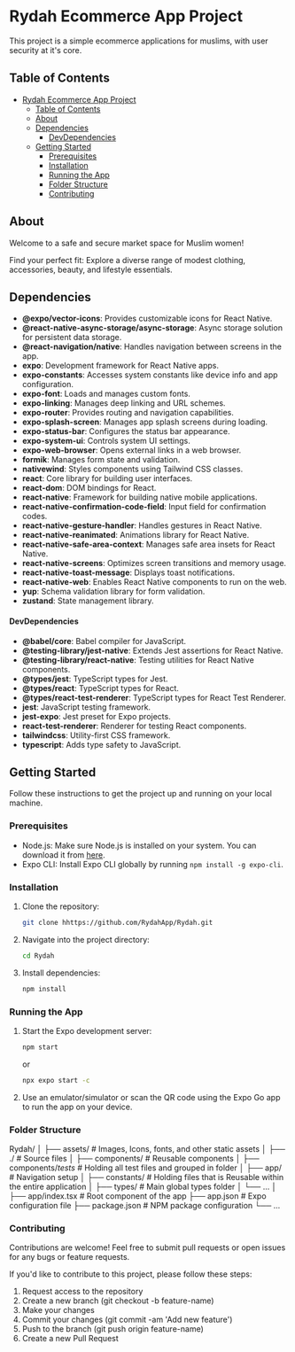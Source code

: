 # Rydah Ecommerce App Project

This project is a simple ecommerce applications for muslims, with user security at it's core.

## Table of Contents

- [Rydah Ecommerce App Project](#rydah-ecommerce-app-project)
  - [Table of Contents](#table-of-contents)
  - [About](#about)
  - [Dependencies](#dependencies)
      - [DevDependencies](#devdependencies)
  - [Getting Started](#getting-started)
    - [Prerequisites](#prerequisites)
    - [Installation](#installation)
    - [Running the App](#running-the-app)
    - [Folder Structure](#folder-structure)
    - [Contributing](#contributing)

## About

Welcome to a safe and secure market space for Muslim women!

Find your perfect fit: Explore a diverse range of modest clothing, accessories, beauty, and lifestyle essentials.

## Dependencies

- **@expo/vector-icons**: Provides customizable icons for React Native.
- **@react-native-async-storage/async-storage**: Async storage solution for persistent data storage.
- **@react-navigation/native**: Handles navigation between screens in the app.
- **expo**: Development framework for React Native apps.
- **expo-constants**: Accesses system constants like device info and app configuration.
- **expo-font**: Loads and manages custom fonts.
- **expo-linking**: Manages deep linking and URL schemes.
- **expo-router**: Provides routing and navigation capabilities.
- **expo-splash-screen**: Manages app splash screens during loading.
- **expo-status-bar**: Configures the status bar appearance.
- **expo-system-ui**: Controls system UI settings.
- **expo-web-browser**: Opens external links in a web browser.
- **formik**: Manages form state and validation.
- **nativewind**: Styles components using Tailwind CSS classes.
- **react**: Core library for building user interfaces.
- **react-dom**: DOM bindings for React.
- **react-native**: Framework for building native mobile applications.
- **react-native-confirmation-code-field**: Input field for confirmation codes.
- **react-native-gesture-handler**: Handles gestures in React Native.
- **react-native-reanimated**: Animations library for React Native.
- **react-native-safe-area-context**: Manages safe area insets for React Native.
- **react-native-screens**: Optimizes screen transitions and memory usage.
- **react-native-toast-message**: Displays toast notifications.
- **react-native-web**: Enables React Native components to run on the web.
- **yup**: Schema validation library for form validation.
- **zustand**: State management library.

#### DevDependencies

- **@babel/core**: Babel compiler for JavaScript.
- **@testing-library/jest-native**: Extends Jest assertions for React Native.
- **@testing-library/react-native**: Testing utilities for React Native components.
- **@types/jest**: TypeScript types for Jest.
- **@types/react**: TypeScript types for React.
- **@types/react-test-renderer**: TypeScript types for React Test Renderer.
- **jest**: JavaScript testing framework.
- **jest-expo**: Jest preset for Expo projects.
- **react-test-renderer**: Renderer for testing React components.
- **tailwindcss**: Utility-first CSS framework.
- **typescript**: Adds type safety to JavaScript.


## Getting Started

Follow these instructions to get the project up and running on your local machine.

### Prerequisites

- Node.js: Make sure Node.js is installed on your system. You can download it from [here](https://nodejs.org/).
- Expo CLI: Install Expo CLI globally by running `npm install -g expo-cli`.

### Installation

1. Clone the repository:
   ```bash
   git clone hhttps://github.com/RydahApp/Rydah.git
   ```
2. Navigate into the project directory:
   ```bash
   cd Rydah
   ```
3. Install dependencies:
   ```bash
   npm install
   ```

### Running the App

1. Start the Expo development server:
   ```bash
   npm start
   ```
   or
   ```bash
   npx expo start -c
   ```
2. Use an emulator/simulator or scan the QR code using the Expo Go app to run the app on your device.

### Folder Structure

Rydah/
│
├── assets/ # Images, Icons, fonts, and other static assets
│
├── ./ # Source files
│ ├── components/ # Reusable components
│ ├── components/_tests_ # Holding all test files and grouped in folder
│ ├── app/ # Navigation setup
│ ├── constants/ # Holding files that is Reusable within the entire application
│ ├── types/ # Main global types folder
│ └── ...
│
├── app/index.tsx # Root component of the app
├── app.json # Expo configuration file
├── package.json # NPM package configuration
└── ...

### Contributing

Contributions are welcome! Feel free to submit pull requests or open issues for any bugs or feature requests.

If you'd like to contribute to this project, please follow these steps:

1. Request access to the repository
2. Create a new branch (git checkout -b feature-name)
3. Make your changes
4. Commit your changes (git commit -am 'Add new feature')
5. Push to the branch (git push origin feature-name)
6. Create a new Pull Request

